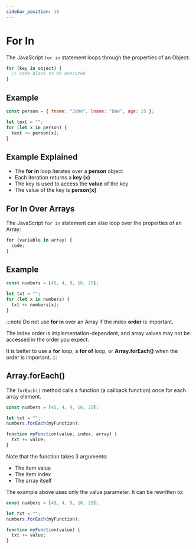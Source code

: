 ```yaml
---
sidebar_position: 10
---
```


# For In

The JavaScript `for in` statement loops through the properties of an Object:

```js title="Syntax"
for (key in object) {
  // code block to be executed
}
```

## Example

```js
const person = { fname: "John", lname: "Doe", age: 25 };

let text = "";
for (let x in person) {
  text += person[x];
}
```

## Example Explained

- The **for in** loop iterates over a **person** object
- Each iteration returns a **key (x)**
- The key is used to access the **value** of the key
- The value of the key is **person[x]**

## For In Over Arrays

The JavaScript `for in` statement can also loop over the properties of an Array:

```js title="Syntax"
for (variable in array) {
  code;
}
```

## Example

```js
const numbers = [45, 4, 9, 16, 25];

let txt = "";
for (let x in numbers) {
  txt += numbers[x];
}
```

:::note
Do not use **for in** over an Array if the index **order** is important.

The index order is implementation-dependent, and array values may not be accessed in the order you expect.

It is better to use a **for** loop, a **for of** loop, or **Array.forEach()** when the order is important.
:::

## Array.forEach()

The `forEach()` method calls a function (a callback function) once for each array element.

```js
const numbers = [45, 4, 9, 16, 25];

let txt = "";
numbers.forEach(myFunction);

function myFunction(value, index, array) {
  txt += value;
}
```

Note that the function takes 3 arguments:

- The item value
- The item index
- The array itself

The example above uses only the value parameter. It can be rewritten to:

```js
const numbers = [45, 4, 9, 16, 25];

let txt = "";
numbers.forEach(myFunction);

function myFunction(value) {
  txt += value;
}
```
